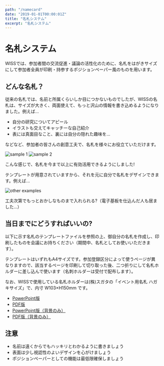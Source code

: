 ```yaml
---
path: "/namecard"
date: "2019-01-01T00:00:01Z"
title: "名札システム"
excerpt: "名札システム"
---
```


# 名札システム

WISSでは、参加者間の交流促進・議論の活性化のために、名札をはがきサイズにして参加者全員が印刷・持参するポジションペーパー風のものを用います。

## どんな名札？

従来の名札では、名前と所属くらいしか目につかないものでしたが、WISSの名札は、サイズが大きく、両面使えて、もっと沢山の情報を書き込めるようになりました。例えば...

- 自分の研究についてアピール
- イラストも交えてキャッチーな自己紹介
- 表には真面目なこと、裏には自分の隠れた趣味を...

などなど、参加者の皆さんの創意工夫で、名札を様々にお役立ていただけます。

![sample 1](/images/namecard_usage1.jpg)
![sample 2](/images/namecard_usage2.jpg)

こんな感じで、名札を今まで以上に有効活用できるようにしました!

テンプレートが用意されていますから、それを元に自分で名札をデザインできます。例えば...

![other examples](/images/namecard_samples.jpg)

工夫次第でもっとおかしなものまで入れられる?（電子基板を仕込んだ人も居ました...）

## 当日までにどうすればいいの?

以下に示す名札のテンプレートファイルを参照の上、御自分の名札を作成し、印刷したものを会議にお持ちください（期間中、名札としてお使いいただきます）。

テンプレートはいずれもA4サイズです。参加登録区分によって使うページが異なりますので、該当するページを印刷して切り取った後、二つ折りにして名札ホルダーに差し込んで使います（名刺ホルダーは受付で配布します）。

なお、WISSで使用している名札ホルダーは(株)スガタの「イベント用名札 ハガキサイズ」で、内寸 W103×H150mm です。

- [PowerPoint版](/download/nametag/wiss2019nametag-template.pptx)
- [PDF版](/download/nametag/wiss2019nametag-template.pdf)
- [PowerPoint版（背景のみ）](/download/nametag/wiss2019nametag-background.pptx)
- [PDF版（背景のみ）](/download/nametag/wiss2019nametag-background.pdf)

## 注意

- 名前は遠くからでもハッキリとわかるように書きましょう
- 表面は少し視認性のよいデザインを心がけましょう
- ポジションペーパーとしての機能は最低限確保しましょう
